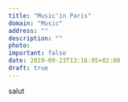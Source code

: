 ```yaml
---
title: "Music'in Paris"
domain: "Music"
address: ""
description: ""
photo: 
important: false
date: 2019-09-23T13:16:05+02:00
draft: true
---
```

salut